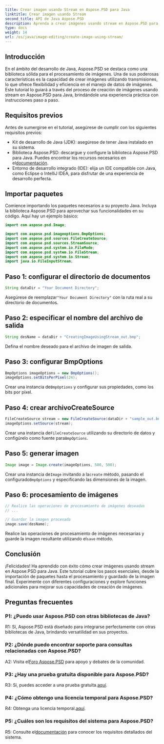 ```yaml
---
title: Crear imagen usando Stream en Aspose.PSD para Java
linktitle: Crear imagen usando Stream
second_title: API de Java Aspose.PSD
description: Aprenda a crear imágenes usando stream en Aspose.PSD para Java. Siga esta guía paso a paso para un procesamiento de imágenes eficiente.
type: docs
weight: 14
url: /es/java/image-editing/create-image-using-stream/
---
```

## Introducción

En el ámbito del desarrollo de Java, Aspose.PSD se destaca como una biblioteca sólida para el procesamiento de imágenes. Una de sus poderosas características es la capacidad de crear imágenes utilizando transmisiones, lo que ofrece flexibilidad y eficiencia en el manejo de datos de imágenes. Este tutorial lo guiará a través del proceso de creación de imágenes usando stream en Aspose.PSD para Java, brindándole una experiencia práctica con instrucciones paso a paso.

## Requisitos previos

Antes de sumergirse en el tutorial, asegúrese de cumplir con los siguientes requisitos previos:

- Kit de desarrollo de Java (JDK): asegúrese de tener Java instalado en su sistema.
-  Biblioteca Aspose.PSD: descargue y configure la biblioteca Aspose.PSD para Java. Puedes encontrar los recursos necesarios en el[documentación](https://reference.aspose.com/psd/java/).
- Entorno de desarrollo integrado (IDE): elija un IDE compatible con Java, como Eclipse o IntelliJ IDEA, para disfrutar de una experiencia de desarrollo perfecta.

## Importar paquetes

Comience importando los paquetes necesarios a su proyecto Java. Incluya la biblioteca Aspose.PSD para aprovechar sus funcionalidades en su código. Aquí hay un ejemplo básico:

```java
import com.aspose.psd.Image;

import com.aspose.psd.imageoptions.BmpOptions;
import com.aspose.psd.sources.FileCreateSource;
import com.aspose.psd.sources.StreamSource;
import com.aspose.psd.system.io.FileMode;
import com.aspose.psd.system.io.FileStream;
import com.aspose.psd.system.io.Stream;
import java.io.FileInputStream;
```

## Paso 1: configurar el directorio de documentos

```java
String dataDir = "Your Document Directory";
```

 Asegúrese de reemplazar`"Your Document Directory"` con la ruta real a su directorio de documentos.

## Paso 2: especificar el nombre del archivo de salida

```java
String desName = dataDir + "CreatingImageUsingStream_out.bmp";
```

Defina el nombre deseado para el archivo de imagen de salida.

## Paso 3: configurar BmpOptions

```java
BmpOptions imageOptions = new BmpOptions();
imageOptions.setBitsPerPixel(24);
```

 Crear una instancia de`BmpOptions` y configurar sus propiedades, como los bits por píxel.

## Paso 4: crear archivoCreateSource

```java
FileCreateSource stream = new FileCreateSource(dataDir + "sample_out.bmp");
imageOptions.setSource(stream);
```

 Crear una instancia de`FileCreateSource` utilizando su directorio de datos y configúrelo como fuente para`BmpOptions`.

## Paso 5: generar imagen

```java
Image image = Image.create(imageOptions, 500, 500);
```

 Crear una instancia de`Image` invitando a la`create` método, pasando el configurado`BmpOptions` y especificando las dimensiones de la imagen.

## Paso 6: procesamiento de imágenes

```java
// Realice las operaciones de procesamiento de imágenes deseadas
// ...

// Guardar la imagen procesada
image.save(desName);
```

 Realice las operaciones de procesamiento de imágenes necesarias y guarde la imagen resultante utilizando el`save` método.

## Conclusión

¡Felicidades! Ha aprendido con éxito cómo crear imágenes usando stream en Aspose.PSD para Java. Este tutorial cubre los pasos esenciales, desde la importación de paquetes hasta el procesamiento y guardado de la imagen final. Experimente con diferentes configuraciones y explore funciones adicionales para mejorar sus capacidades de creación de imágenes.

## Preguntas frecuentes

### P1: ¿Puedo usar Aspose.PSD con otras bibliotecas de Java?

R1: Sí, Aspose.PSD está diseñado para integrarse perfectamente con otras bibliotecas de Java, brindando versatilidad en sus proyectos.

### P2: ¿Dónde puedo encontrar soporte para consultas relacionadas con Aspose.PSD?

 A2: Visita el[Foro Aspose.PSD](https://forum.aspose.com/c/psd/34) para apoyo y debates de la comunidad.

### P3: ¿Hay una prueba gratuita disponible para Aspose.PSD?

 R3: Sí, puedes acceder a una prueba gratuita.[aquí](https://releases.aspose.com/).

### P4: ¿Cómo obtengo una licencia temporal para Aspose.PSD?

 R4: Obtenga una licencia temporal.[aquí](https://purchase.aspose.com/temporary-license/).

### P5: ¿Cuáles son los requisitos del sistema para Aspose.PSD?

 R5: Consulte el[documentación](https://reference.aspose.com/psd/java/) para conocer los requisitos detallados del sistema.